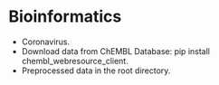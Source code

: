 # Bioinformatics
- Coronavirus. 
- Download data from ChEMBL Database: pip install chembl_webresource_client.
- Preprocessed data in the root directory.

